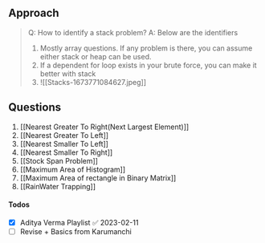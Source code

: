 ## Approach
>Q: How to identify a stack problem?
>A: Below are the identifiers
>1) Mostly array questions. If any problem is there, you can assume either stack or heap can be used.
>2) If a dependent for loop exists in your brute force, you can make it better with stack
>	1) ![[Stacks-1673771084627.jpeg]]

## Questions
1) [[Nearest Greater To Right(Next Largest Element)]]
2) [[Nearest Greater To Left]]
3) [[Nearest Smaller To Left]]
4) [[Nearest Smaller To Right]]
5) [[Stock Span Problem]]
6) [[Maximum Area of Histogram]]
7) [[Maximum Area of rectangle in Binary Matrix]]
8) [[RainWater Trapping]]

#### Todos
- [x] Aditya Verma Playlist ✅ 2023-02-11
- [ ] Revise + Basics from Karumanchi
